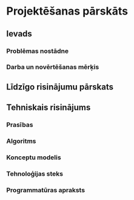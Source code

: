 <h1>Projektēšanas pārskāts</h1>
	<h2>Ievads</h2>
	<h3>Problēmas nostādne</h3>
	<h3>Darba un novērtēšanas mērķis</h3>
	<h2>Līdzīgo risinājumu pārskats</h2>
<h2>Tehniskais risinājums</h2>
<h3>Prasības</h3>
<h3>Algoritms</h3>
<h3>Konceptu modelis</h3>
<h3>Tehnoloģijas steks</h3>
<h3>Programmatūras apraksts</h3>
